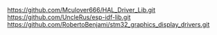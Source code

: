 https://github.com/Mculover666/HAL_Driver_Lib.git
https://github.com/UncleRus/esp-idf-lib.git
https://github.com/RobertoBenjami/stm32_graphics_display_drivers.git